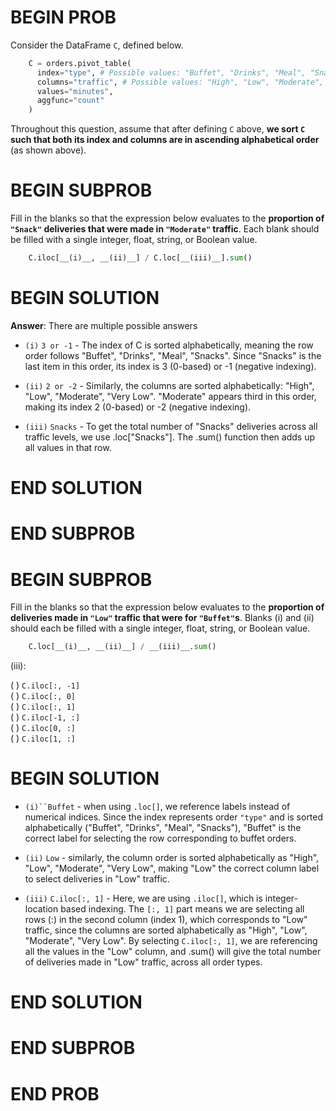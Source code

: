 # BEGIN PROB

Consider the DataFrame `C`, defined below.
```python
    C = orders.pivot_table(
      index="type", # Possible values: "Buffet", "Drinks", "Meal", "Snacks"
      columns="traffic", # Possible values: "High", "Low", "Moderate", "Very Low"
      values="minutes",
      aggfunc="count"
    )
```

Throughout this question, assume that after defining `C` above, **we
sort `C` such that both its index and columns are in ascending
alphabetical order** (as shown above).

# BEGIN SUBPROB

Fill in the blanks so that the expression below evaluates to the
**proportion of `"Snack"` deliveries that were made in `"Moderate"`
traffic**. Each blank should be filled with a single integer, float,
string, or Boolean value.

```python
    C.iloc[__(i)__, __(ii)__] / C.loc[__(iii)__].sum()
```


# BEGIN SOLUTION
**Answer**: There are multiple possible answers  

- `(i)` `3 or -1` -  The index of C is sorted alphabetically, meaning the row order follows "Buffet", "Drinks", "Meal", "Snacks". Since "Snacks" is the last item in this order, its index is 3 (0-based) or -1 (negative indexing).

- `(ii)` `2 or -2` -  Similarly, the columns are sorted alphabetically: "High", "Low", "Moderate", "Very Low". "Moderate" appears third in this order, making its index 2 (0-based) or -2 (negative indexing).
 
- `(iii)` `Snacks` - To get the total number of "Snacks" deliveries across all traffic levels, we use .loc["Snacks"]. The .sum() function then adds up all values in that row.

# END SOLUTION

# END SUBPROB

# BEGIN SUBPROB

Fill in the blanks so that the expression below evaluates to the
**proportion of deliveries made in `"Low"` traffic that were for
`"Buffet"`s**. Blanks (i) and (ii) should each be filled with a single
integer, float, string, or Boolean value.

```python
    C.loc[__(i)__, __(ii)__] / __(iii)__.sum()
```


(iii): 

( ) `C.iloc[:, -1]`   
( ) `C.iloc[:, 0]`   
( ) `C.iloc[:, 1]`    
( ) `C.iloc[-1, :]`        
( ) `C.iloc[0, :]`      
( ) `C.iloc[1, :]`

# BEGIN SOLUTION
- `(i)``Buffet` - when using  `.loc[]`, we reference labels instead of numerical indices. Since the index represents order `"type"` and is sorted alphabetically ("Buffet", "Drinks", "Meal", "Snacks"), "Buffet" is the correct label for selecting the row corresponding to buffet orders.

- `(ii)` `Low` - similarly, the column order is sorted alphabetically as "High", "Low", "Moderate", "Very Low", making "Low" the correct column label to select deliveries in "Low" traffic.

- `(iii)` `C.iloc[:, 1]` - Here, we are using `.iloc[]`, which is integer-location based indexing. The `[:, 1]` part means we are selecting all rows (:) in the second column (index 1), which corresponds to "Low" traffic, since the columns are sorted alphabetically as "High", "Low", "Moderate", "Very Low". By selecting `C.iloc[:, 1]`, we are referencing all the values in the "Low" column, and .sum() will give the total number of deliveries made in "Low" traffic, across all order types.

# END SOLUTION

# END SUBPROB

# END PROB